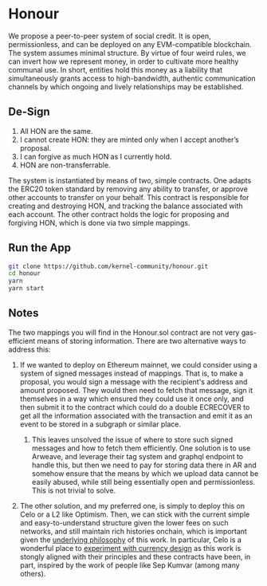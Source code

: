 # Honour

We propose a peer-to-peer system of social credit. It is open, permissionless, and can be deployed on any EVM-compatible blockchain. The system assumes minimal structure. By virtue of four weird rules, we can invert how we represent money, in order to cultivate more healthy communal use. In short, entities hold this money as a liability that simultaneously grants access to high-bandwidth, authentic communication channels by which ongoing and lively relationships may be established.

## De-Sign

1. All HON are the same.
2. I cannot create HON: they are minted only when I accept another’s proposal.
3. I can forgive as much HON as I currently hold.
4. HON are non-transferrable.

The system is instantiated by means of two, simple contracts. One adapts the ERC20 token standard by removing any ability to transfer, or approve other accounts to transfer on your behalf. This contract is responsible for creating and destroying HON, and tracking the balance associated with each account. The other contract holds the logic for proposing and forgiving HON, which is done via two simple mappings.

## Run the App

```bash
git clone https://github.com/kernel-community/honour.git
cd honour
yarn
yarn start
```

## Notes

The two mappings you will find in the Honour.sol contract are not very gas-efficient means of storing information. There are two alternative ways to address this:

1. If we wanted to deploy on Ethereum mainnet, we could consider using a system of signed messages instead of mappings. That is, to make a proposal, you would sign a message with the recipient's address and amount proposed. They would then need to fetch that message, sign it themselves in a way which ensured they could use it once only, and then submit it to the contract which could do a double ECRECOVER to get all the information associated with the transaction and emit it as an event to be stored in a subgraph or similar place. 
    1. This leaves unsolved the issue of where to store such signed messages and how to fetch them efficiently. One solution is to use Arweave, and leverage their tag system and graphql endpoint to handle this, but then we need to pay for storing data there in AR and somehow ensure that the means by which we upload data cannot be easily abused, while still being essentially open and permissionless. This is not trivial to solve.

2. The other solution, and my preferred one, is simply to deploy this on Celo or a L2 like Optimism. Then, we can stick with the current simple and easy-to-understand structure given the lower fees on such networks, and still maintain rich histories onchain, which is important given the [underlying philosophy](https://docs.google.com/document/d/1mdWJhBFrGx0OBJbx5fceLZSEI1zvkVuJhQwgVhpxOas/edit?usp=sharing) of this work. In particular, Celo is a wonderful place to [experiment with currency design](https://www.youtube.com/watch?v=kKggE5OvyhE) as this work is stongly aligned with their principles and these contracts have been, in part, inspired by the work of people like Sep Kumvar (among many others).